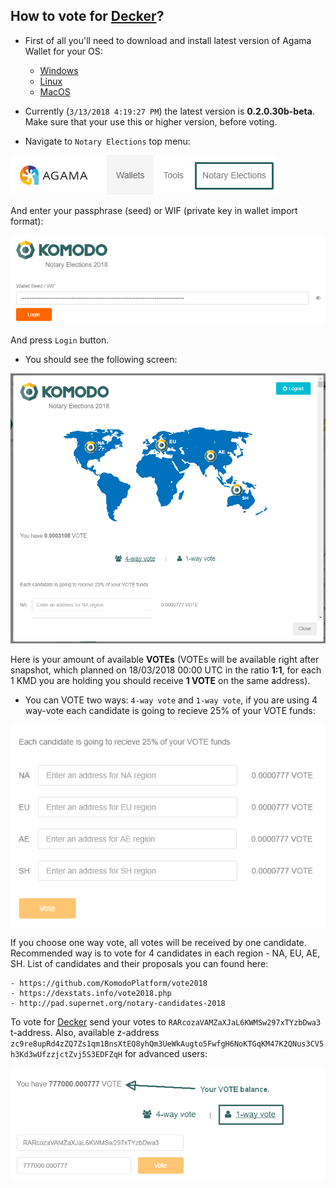 
## How to vote for [Decker](https://github.com/KomodoPlatform/vote2018/blob/master/proposals/decker/README.md)? ##

- First of all you'll need to download and install latest version of Agama Wallet for your OS:

	- [Windows](https://artifacts.supernet.org/latest/installer_windows.html)
	- [Linux](https://artifacts.supernet.org/latest/installer_linux.html)
	- [MacOS](https://artifacts.supernet.org/latest/installer_osx.html)


- Currently (`3/13/2018 4:19:27 PM`) the latest version is **0.2.0.30b-beta**. Make sure that your use this or higher version, before voting.
- Navigate to `Notary Elections` top menu:

![](./images/howto-01.png)

And enter your passphrase (seed) or WIF (private key in wallet import format):

![](./images/howto-02.png)

And press `Login` button.
- You should see the following screen:

![](./images/howto-03.png)

Here is your amount of available **VOTEs** (VOTEs will be available right after snapshot, which planned on 18/03/2018 00:00 UTC in the ratio **1:1**, for each 1 KMD you are holding you should receive **1 VOTE** on the same address). 
- You can VOTE two ways: `4-way vote` and `1-way vote`, if you are using 4 way-vote each candidate is going to recieve 25% of your VOTE funds: 

![](./images/howto-04.png)
 
If you choose one way vote, all votes will be received by one candidate. Recommended way is to vote for 4 candidates in each region - NA, EU, AE, SH. List of candidates and their proposals you can found here:

	- https://github.com/KomodoPlatform/vote2018
	- https://dexstats.info/vote2018.php
	- http://pad.supernet.org/notary-candidates-2018

To vote for [Decker](https://github.com/KomodoPlatform/vote2018/blob/master/proposals/decker/README.md) send your votes to `RARcozaVAMZaXJaL6KWMSw297xTYzbDwa3` t-address. Also, available z-address `zc9re8upRd4zZQ7Zs1qm1BnsXtEQ8yhQm3UeWkAugto5FwfgH6NoKTGqKM47K2QNus3CV5h3Kd3wUfzzjctZvj5S3EDFZqH` for advanced users:

![](./images/howto-05.png) 